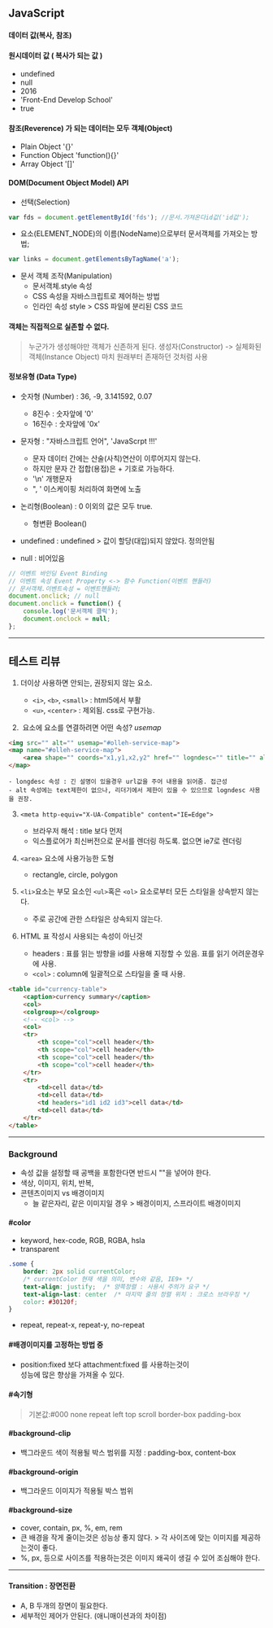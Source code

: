 ## JavaScript

#### 데이터 값(복사, 참조)
#### 원시데이터 값 ( 복사가 되는 값 )
* undefined
* null
* 2016
* 'Front-End Develop School'
* true

#### 참조(Reverence) 가 되는 데이터는 모두 객체(Object)
* Plain Object '{}'
* Function Object 'function(){}'
* Array Object '[]'

#### DOM(Document Object Model) API
* 선택(Selection)
```js
var fds = document.getElementById('fds'); //문서.가져온다id값('id값');
```

* 요소(ELEMENT_NODE)의 이름(NodeName)으로부터 문서객체를 가져오는 방법;
```js
var links = document.getElementsByTagName('a');
```

* 문서 객체 조작(Manipulation)
    - 문서객체.style 속성
    - CSS 속성을 자바스크립트로 제어하는 방법
    - 인라인 속성 style > CSS 파일에 분리된 CSS 코드 

#### 객체는 직접적으로 실존할 수 없다.
 > 누군가가 생성해야만 객체가 신존하게 된다.
 > 생성자(Constructor) -> 실체화된 객체(Instance Object)
 > 마치 원래부터 존재하던 것처럼 사용
 
#### 정보유형 (Data Type)
* 숫자형 (Number) : 36, -9, 3.141592, 0.07
    - 8진수 : 숫자앞에 '0'
    - 16진수 : 숫자앞에 '0x'

* 문자형 : "자바스크립트 언어", 'JavaScrpt !!!'
    - 문자 데이터 간에는 산술(사칙)연산이 이루어지지 않는다.
    - 하지만 문자 간 접합(용접)은 + 기호로 가능하다.
    - '\n' 개행문자
    -  \", \' 이스케이핑 처리하여 화면에 노출  

* 논리형(Boolean) : 0 이외의 값은 모두 true.
    - 형변환 Boolean()

* undefined : undefined > 값이 할당(대입)되지 않았다. 정의안됨
* null : 비어있음

```js
// 이벤트 바인딩 Event Binding
// 이벤트 속성 Event Property <-> 함수 Function(이벤트 핸들러)
// 문서객체.이벤트속성 = 이벤트핸들러;
document.onclick; // null
document.onclick = function() {
    console.log('문서객체 클릭');
    document.onclock = null;
};
```

---

## 테스트 리뷰
1. 더이상 사용하면 안되는, 권장되지 않는 요소.
    - `<i>`, `<b>`, `<small>` : html5에서 부활
    - `<u>`, `<center>` : 제외됨. css로 구현가능.

2. <img> 요소에 <map>요소를 연결하려면 어떤 속성? *usemap*
```html
<img src="" alt="" usemap="#olleh-service-map">
<map name="#olleh-service-map">
    <area shape="" coords="x1,y1,x2,y2" href="" logndesc="" title="" alt="">
</map>
```
    - longdesc 속성 : 긴 설명이 있을경우 url값을 주어 내용을 읽어줌. 접근성
    - alt 속성에는 text제한이 없으나, 리더기에서 제한이 있을 수 있으므로 logndesc 사용을 권장.

3. `<meta http-equiv="X-UA-Compatible" content="IE=Edge">`
    - 브라우저 해석 : title 보다 먼저
    - 익스플로어가 최신버전으로 문서를 렌더링 하도록. 없으면 ie7로 렌더링

4. `<area>` 요소에 사용가능한 도형
    - rectangle, circle, polygon

5. `<li>`요소는 부모 요소인 `<ul>`혹은 `<ol>` 요소로부터 모든 스타일을 상속받지 않는다.
    - 주로 공간에 관한 스타일은 상속되지 않는다.

6. HTML 표 작성시 사용되는 속성이 아닌것
    - headers : 표를 읽는 방향을 id를 사용해 지정할 수 있음. 표를 읽기 어려운경우에 사용.
    - `<col>` : column에 일괄적으로 스타일을 줄 때 사용. 
```html
<table id="currency-table">
    <caption>currency summary</caption>
    <col>
    <colgroup></colgroup>
    <!-- <col> -->
    <col>
    <tr>
        <th scope="col">cell header</th>
        <th scope="col">cell header</th>
        <th scope="col">cell header</th>
        <th scope="col">cell header</th>
    </tr>
    <tr>
        <td>cell data</td>
        <td>cell data</td>
        <td headers="id1 id2 id3">cell data</td>
        <td>cell data</td>
    </tr>
</table>
```

---

### Background
* 속성 값을 설정할 때 공백을 포함한다면 반드시 ""을 넣어야 한다.
* 색상, 이미지, 위치, 반복,
* 콘텐츠이미지 vs 배경이미지 
    - 늘 같은자리, 같은 이미지일 경우 > 배경이미지, 스프라이트 배경이미지

#### #color
* keyword, hex-code, RGB, RGBA, hsla
* transparent
```css
.some {
    border: 2px solid currentColor;  
    /* currentColor 현재 색을 의미, 변수와 같음, IE9+ */
    text-align: justify;  /* 양쪽정렬 : 사용시 주의가 요구 */
    text-align-last: center  /* 마지막 줄의 정렬 위치 : 크로스 브라우징 */
    color: #30120f;
}
```
* repeat, repeat-x, repeat-y, no-repeat

#### #배경이미지를 고정하는 방법 중
* position:fixed 보다 attachment:fixed 를 사용하는것이<br>
  성능에 많은 향상을 가져올 수 있다.

#### #속기형 
> 기본값:#000 none repeat left top scroll border-box padding-box


#### #background-clip
* 백그라운드 색이 적용될 박스 범위를 지정 : padding-box, content-box

#### #background-origin 
* 백그라운드 이미지가 적용될 박스 범위

#### #background-size
* cover, contain, px, %, em, rem
* 큰 배경을 작게 줄이는것은 성능상 좋지 않다. > 각 사이즈에 맞는 이미지를 제공하는것이 좋다.
* %, px, 등으로 사이즈를 적용하는것은 이미지 왜곡이 생길 수 있어 조심해야 한다.

---

#### Transition : 장면전환
- A, B 두개의 장면이 필요한다.
- 세부적인 제어가 안된다. (애니매이션과의 차이점)
